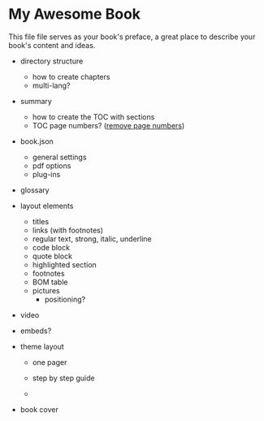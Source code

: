 # My Awesome Book

This file file serves as your book's preface, a great place to describe your book's content and ideas.

* directory structure
  * how to create chapters
  * multi-lang?
* summary
  * how to create the TOC with sections
  * TOC page numbers? \([remove page numbers](https://github.com/GitbookIO/gitbook/issues/1223#issuecomment-213457068)\)
* book.json
  * general settings
  * pdf options
  * plug-ins
* glossary

* layout elements

  * titles
  * links \(with footnotes\)
  * regular text, strong, italic, underline
  * code block
  * quote block
  * highlighted section
  * footnotes
  * BOM table
  * pictures
    * positioning?

* video

* embeds?

* theme layout

  * one pager

  * step by step guide

  * 

* book cover



